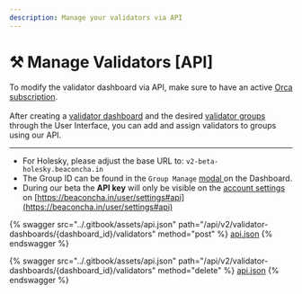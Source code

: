 ```yaml
---
description: Manage your validators via API
---
```


# ⚒️ Manage Validators \[API]

To modify the validator dashboard via API, make sure to have an active [Orca subscription](https://v2-beta-holesky.beaconcha.in/pricing).\
\
After creating a [validator dashboard](https://v2-beta-holesky.beaconcha.in/) and the desired [validator groups](validator-groups.md) through the User Interface, you can add and assign validators to groups using our API.

***

* For Holesky, please adjust the base URL to: `v2-beta-holesky.beaconcha.in`
* The Group ID can be found in the `Group Manage` [modal ](validator-groups.md)on the Dashboard.
* During our beta the **API key** will only be visible on the [account settings](https://beaconcha.in/user/settings#api) on [https://beaconcha.in/user/settings#api](https://beaconcha.in/user/settings#api)

{% swagger src="../.gitbook/assets/api.json" path="/api/v2/validator-dashboards/{dashboard_id}/validators" method="post" %}
[api.json](../.gitbook/assets/api.json)
{% endswagger %}

{% swagger src="../.gitbook/assets/api.json" path="/api/v2/validator-dashboards/{dashboard_id}/validators" method="delete" %}
[api.json](../.gitbook/assets/api.json)
{% endswagger %}
